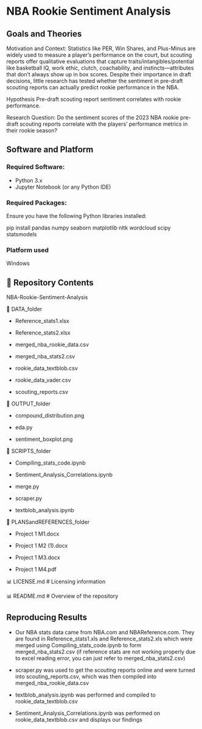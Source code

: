 # NBA Rookie Sentiment Analysis  

## Goals and Theories

Motivation and Context: 
Statistics like PER, Win Shares, and Plus-Minus are widely used to measure a player’s performance on the court, but scouting reports offer qualitative evaluations that capture traits/intangibles/potential like basketball IQ, work ethic, clutch, coachability,  and instincts—attributes that don’t always show up in box scores. Despite their importance in draft decisions, little research has tested whether the sentiment in pre-draft scouting reports can actually predict rookie performance in the NBA.

Hypothesis
Pre-draft scouting report sentiment correlates with rookie performance.

Research Question: 
Do the sentiment scores of the 2023 NBA rookie pre-draft scouting reports correlate with the players’ performance metrics in their rookie season?

## Software and Platform

### Required Software:  
- Python 3.x 
- Jupyter Notebook (or any Python IDE)  

### Required Packages:  

Ensure you have the following Python libraries installed:  

pip install pandas numpy seaborn matplotlib nltk wordcloud scipy statsmodels

### Platform used

Windows

## 📂 Repository Contents  
NBA-Rookie-Sentiment-Analysis

📂 DATA_folder

  - Reference_stats1.xlsx
  
  - Reference_stats2.xlsx
  
  - merged_nba_rookie_data.csv
  
  - merged_nba_stats2.csv
  
  - rookie_data_textblob.csv
  
  - rookie_data_vader.csv
  
  - scouting_reports.csv
  
📂 OUTPUT_folder

  - compound_distribution.png
  
  - eda.py
  
  - sentiment_boxplot.png
  
📂 SCRIPTS_folder
 
  - Compiling_stats_code.ipynb
  
  - Sentiment_Analysis_Correlations.ipynb
 
  - merge.py
  
  - scraper.py

  - textblob_analysis.ipynb
  
📂 PLANSandREFERENCES_folder

  - Project 1 M1.docx
  
  - Project 1 M2 (1).docx

  - Project 1 M3.docx

  - Project 1 M4.pdf

📊 LICENSE.md # Licensing information

📊 README.md # Overview of the repository


## Reproducing Results

- Our NBA stats data came from NBA.com and NBAReference.com. They are found in Reference_stats1.xls and Reference_stats2.xls which were merged using Compiling_stats_code.ipynb to form merged_nba_stats2.csv (if reference stats are not working properly due to excel reading error, you can just refer to merged_nba_stats2.csv)

- scraper.py was used to get the scouting reports online and were turned into scouting_reports.csv, which was then compiled into merged_nba_rookie_data.csv

- textblob_analysis.ipynb was performed and compiled to rookie_data_textblob.csv

- Sentiment_Analysis_Correlations.ipynb was performed on rookie_data_textblob.csv and displays our findings
